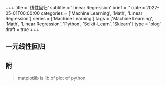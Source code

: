 +++
title = '线性回归'
subtitle = 'Linear Regression'
brief = ''
date = 2022-05-01T00:00:00
categories = ['Machine Learning', 'Math', 'Linear Regression']
series = ['Machine Learning']
tags = ['Machine Learning', 'Math', 'Linear Regression', 'Python', 'Scikit-Learn', 'Sklearn']
type = 'blog'
draft = true
+++

## 一元线性回归

## 附

> matplotlib is lib of plot of python